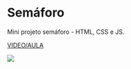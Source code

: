 # Semáforo
Mini projeto semáforo - HTML, CSS e JS.

[VIDEO/AULA](https://www.youtube.com/watch?v=EujFSEsZsk4&t=0s)
<p align="left">
<img src="http://img.shields.io/static/v1?label=STATUS&message=CONCLUIDO&color=GREEN&style=for-the-badge"/>
</p>
